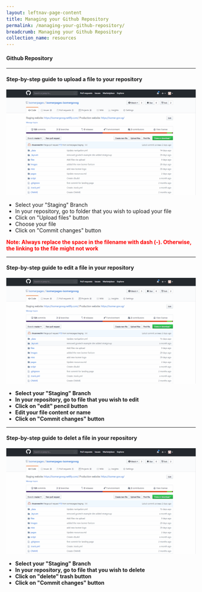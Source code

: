 ```yaml
---
layout: leftnav-page-content
title: Managing your Github Repository
permalink: /managing-your-github-repository/
breadcrumb: Managing your Github Repository
collection_name: resources
---
```


#### **Github Repository**

---

#### **Step-by-step guide to upload a file to your repository**
![How to upload a file to your repository](/images/resources/how-to-upload-file-to-your-repository.gif)

* Select your "Staging" Branch
* In your repository, go to folder that you wish to upload your file
* Click on "Upload files" button
* Choose your file
* Click on "Commit changes" button

<font color="red"><b>Note: Always replace the space in the filename with dash (-). Otherwise, the linking to the file might not work</font>

---

#### **Step-by-step guide to edit a file in your repository**
![Editing a file in your repository](/images/resources/editing-file-to-your-repository.gif)

* Select your "Staging" Branch
* In your repository, go to file that you wish to edit
* Click on "edit" pencil button
* Edit your file content or name
* Click on "Commit changes" button

---

#### **Step-by-step guide to delet a file in your repository**
![Deleting a file in your repository](/images/resources/deleting-file-to-your-repository.gif)

* Select your "Staging" Branch
* In your repository, go to file that you wish to delete
* Click on "delete" trash button
* Click on "Commit changes" button


